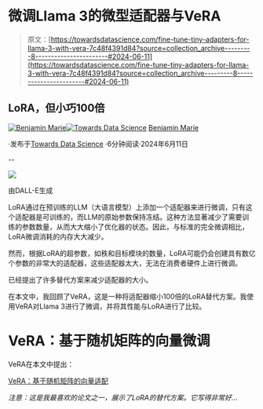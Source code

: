 # 微调Llama 3的微型适配器与VeRA

> 原文：[https://towardsdatascience.com/fine-tune-tiny-adapters-for-llama-3-with-vera-7c48f4391d84?source=collection_archive---------8-----------------------#2024-06-11](https://towardsdatascience.com/fine-tune-tiny-adapters-for-llama-3-with-vera-7c48f4391d84?source=collection_archive---------8-----------------------#2024-06-11)

## LoRA，但小巧100倍

[](https://medium.com/@bnjmn_marie?source=post_page---byline--7c48f4391d84--------------------------------)[![Benjamin Marie](../Images/3ea1ad230cb1e67610418a8e36a5e5dd.png)](https://medium.com/@bnjmn_marie?source=post_page---byline--7c48f4391d84--------------------------------)[](https://towardsdatascience.com/?source=post_page---byline--7c48f4391d84--------------------------------)[![Towards Data Science](../Images/a6ff2676ffcc0c7aad8aaf1d79379785.png)](https://towardsdatascience.com/?source=post_page---byline--7c48f4391d84--------------------------------) [Benjamin Marie](https://medium.com/@bnjmn_marie?source=post_page---byline--7c48f4391d84--------------------------------)

·发布于[Towards Data Science](https://towardsdatascience.com/?source=post_page---byline--7c48f4391d84--------------------------------) ·6分钟阅读·2024年6月11日

--

![](../Images/6fbba9c193cdb65c717fbb23bbe12ae4.png)

由DALL-E生成

LoRA通过在预训练的LLM（大语言模型）上添加一个适配器来进行微调，只有这个适配器是可训练的，而LLM的原始参数保持冻结。这种方法显著减少了需要训练的参数数量，从而大大缩小了优化器的状态。因此，与标准的完全微调相比，LoRA微调消耗的内存大大减少。

然而，根据LoRA的超参数，如秩和目标模块的数量，LoRA可能仍会创建具有数亿个参数的非常大的适配器，这些适配器太大，无法在消费者硬件上进行微调。

已经提出了许多替代方案来减少适配器的大小。

在本文中，我回顾了VeRA，这是一种将适配器缩小100倍的LoRA替代方案。我使用VeRA对Llama 3进行了微调，并将其性能与LoRA进行了比较。

# VeRA：基于随机矩阵的向量微调

VeRA在本文中提出：

[VeRA：基于随机矩阵的向量适配](https://arxiv.org/abs/2310.11454)

*注意：这是我最喜欢的论文之一，展示了LoRA的替代方案。它写得非常好*…
